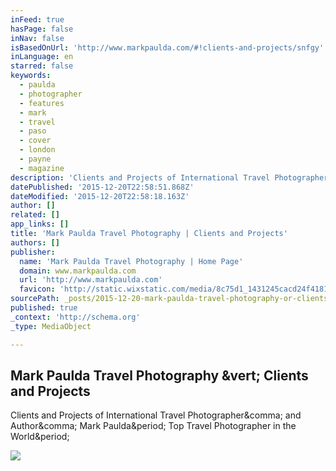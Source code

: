 ```yaml
---
inFeed: true
hasPage: false
inNav: false
isBasedOnUrl: 'http://www.markpaulda.com/#!clients-and-projects/snfgy'
inLanguage: en
starred: false
keywords:
  - paulda
  - photographer
  - features
  - mark
  - travel
  - paso
  - cover
  - london
  - payne
  - magazine
description: 'Clients and Projects of International Travel Photographer, and Author, Mark Paulda. Top Travel Photographer in the World.'
datePublished: '2015-12-20T22:58:51.868Z'
dateModified: '2015-12-20T22:58:18.163Z'
author: []
related: []
app_links: []
title: 'Mark Paulda Travel Photography | Clients and Projects'
authors: []
publisher:
  name: 'Mark Paulda Travel Photography | Home Page'
  domain: www.markpaulda.com
  url: 'http://www.markpaulda.com'
  favicon: 'http://static.wixstatic.com/media/8c75d1_1431245cacd24f41813d05b3e8fd717f.png/v1/fill/w_16%2Ch_16%2Clg_1/8c75d1_1431245cacd24f41813d05b3e8fd717f.png'
sourcePath: _posts/2015-12-20-mark-paulda-travel-photography-or-clients-and-projects.md
published: true
_context: 'http://schema.org'
_type: MediaObject

---
```

<article style=""><h1>Mark Paulda Travel Photography &amp;vert; Clients and Projects</h1><p>Clients and Projects of International Travel Photographer&amp;comma; and Author&amp;comma; Mark Paulda&amp;period; Top Travel Photographer in the World&amp;period;</p><img src="https://static.wixstatic.com/media/8c75d1_685e27f274ca479c8141c3f1863580e5.jpg_srz_2560_1491_85_22_0.50_1.20_0.00_jpg_srz" /></article>